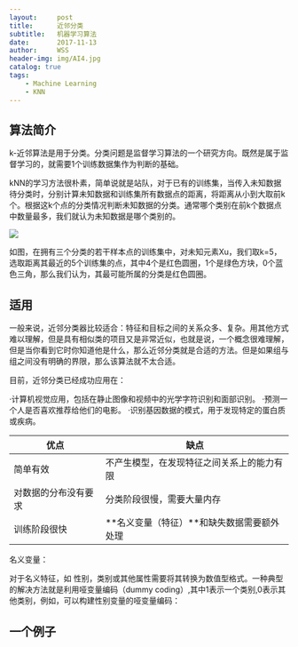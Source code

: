 ```yaml
---
layout:     post
title:      近邻分类
subtitle:   机器学习算法
date:       2017-11-13
author:     WSS
header-img: img/AI4.jpg
catalog: true
tags:
    - Machine Learning
	- KNN
---
```


## 算法简介 ##

k-近邻算法是用于分类。分类问题是监督学习算法的一个研究方向。既然是属于监督学习的，就需要1个训练数据集作为判断的基础。

kNN的学习方法很朴素，简单说就是站队，对于已有的训练集，当传入未知数据待分类时，分别计算未知数据和训练集所有数据点的距离，将距离从小到大取前k个。根据这k个点的分类情况判断未知数据的分类。通常哪个类别在前k个数据点中数量最多，我们就认为未知数据是哪个类别的。

![](http://oyug2kd6x.bkt.clouddn.com//MachineLearning/KNNMachineLearingKNN.jpg)

如图，在拥有三个分类的若干样本点的训练集中，对未知元素Xu，我们取k=5，选取距离其最近的5个训练集的点，其中4个是红色圆圈，1个是绿色方块，0个蓝色三角，那么我们认为，其最可能所属的分类是红色圆圈。

## 适用 ##

一般来说，近邻分类器比较适合：特征和目标之间的关系众多、复杂。用其他方式难以理解，但是具有相似类的项目又是非常近似，也就是说，一个概念很难理解，但是当你看到它时你知道他是什么，那么近邻分类就是合适的方法。但是如果组与组之间没有明确的界限，那么该算法就不太合适。

目前，近邻分类已经成功应用在：

·计算机视觉应用，包括在静止图像和视频中的光学字符识别和面部识别。
·预测一个人是否喜欢推荐给他们的电影。
·识别基因数据的模式，用于发现特定的蛋白质或疾病。

优点 | 缺点
---- | ---
简单有效 | 不产生模型，在发现特征之间关系上的能力有限
对数据的分布没有要求 |  分类阶段很慢，需要大量内存
训练阶段很快 |  **名义变量（特征）**和缺失数据需要额外处理

名义变量：

对于名义特征，如 性别，类别或其他属性需要将其转换为数值型格式。一种典型的解决方法就是利用哑变量编码（dummy coding）,其中1表示一个类别,0表示其他类别，例如，可以构建性别变量的哑变量编码：

## 一个例子 ##

